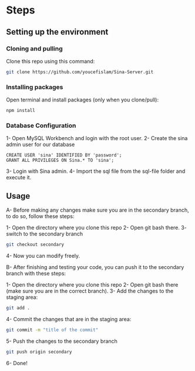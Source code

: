 # Steps

## Setting up the environment

### Cloning and pulling

Clone this repo using this command:

```bash
git clone https://github.com/youcefislam/Sina-Server.git
```

### Installing packages

Open terminal and install packages (only when you clone/pull):

```bash
npm install
```

### Database Configuration

1- Open MySQL Workbench and login with the root user.
2- Create the sina admin user for our database

```mysql
CREATE USER 'sina' IDENTIFIED BY 'password';
GRANT ALL PRIVILEGES ON Sina.* TO 'sina';
```

3- Login with Sina admin.
4- Import the sql file from the sql-file folder and execute it.

## Usage

A- Before making any changes make sure you are in the secondary branch, to do so, follow these steps:

1- Open the directory where you clone this repo
2- Open git bash there.
3- switch to the secondary branch

```bash
git checkout secondary
```

4- Now you can modify freely.

B- After finishing and testing your code, you can push it to the secondary branch with these steps:

1- Open the directory where you clone this repo
2- Open git bash there (make sure you are in the correct branch).
3- Add the changes to the staging area:

```bash
git add .
```

4- Commit the changes that are in the staging area:

```bash
git commit -m "title of the commit"
```

5- Push the changes to the secondary branch

```bash
git push origin secondary
```

6- Done!

